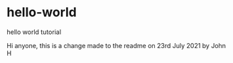 # hello-world
hello world tutorial

Hi anyone, this is a change made to the readme on 23rd July 2021 by John H

